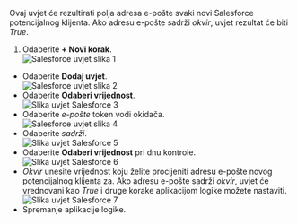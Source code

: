 Ovaj uvjet će rezultirati polja adresa e-pošte svaki novi Salesforce potencijalnog klijenta. Ako adresu e-pošte sadrži *okvir*, uvjet rezultat će biti *True*.

1. Odaberite **+ Novi korak**.  
![Salesforce uvjet slika 1](./media/connectors-create-api-salesforce/condition-1.png)   
- Odaberite **Dodaj uvjet**.    
![Salesforce uvjet slika 2](./media/connectors-create-api-salesforce/condition-2.png)  
- Odaberite **Odaberi vrijednost**.    
![Slika uvjet Salesforce 3](./media/connectors-create-api-salesforce/condition-3.png)  
- Odaberite *e-pošte* token vodi okidača.    
![Salesforce uvjet slika 4](./media/connectors-create-api-salesforce/condition-4.png)  
- Odaberite *sadrži*.      
![Slika uvjet Salesforce 5](./media/connectors-create-api-salesforce/condition-5.png)  
- Odaberite **Odaberi vrijednost** pri dnu kontrole.     
![Slika uvjet Salesforce 6](./media/connectors-create-api-salesforce/condition-6.png)  
- *Okvir* unesite vrijednost koju želite procijeniti adresu e-pošte novog potencijalnog klijenta za. Ako adresu e-pošte sadrži *okvir*, uvjet će vrednovani kao *True* i druge korake aplikacijom logike možete nastaviti.    
![Slika uvjet Salesforce 7](./media/connectors-create-api-salesforce/condition-7.png)  
- Spremanje aplikacije logike.  

